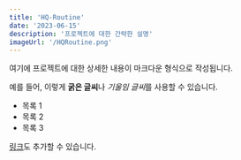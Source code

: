 ```yaml
---
title: 'HQ-Routine'
date: '2023-06-15'
description: '프로젝트에 대한 간략한 설명'
imageUrl: '/HQRoutine.png'
---
```


여기에 프로젝트에 대한 상세한 내용이 마크다운 형식으로 작성됩니다.

예를 들어, 이렇게 **굵은 글씨**나 *기울임 글씨*를 사용할 수 있습니다.

- 목록 1
- 목록 2
- 목록 3

[링크](http://example.com)도 추가할 수 있습니다.
